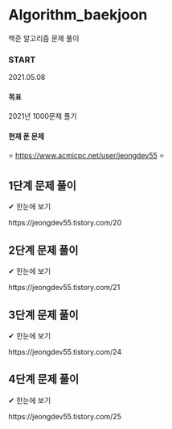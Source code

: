 # Algorithm_baekjoon
백준 알고리즘 문제 풀이

### START
2021.05.08
#### 목표
2021년 1000문제 풀기
#### 현재 푼 문제
⭐ https://www.acmicpc.net/user/jeongdev55 ⭐


## 1단계 문제 풀이
 ✔ 한눈에 보기
<link>https://jeongdev55.tistory.com/20</link>

## 2단계 문제 풀이
 ✔ 한눈에 보기
<link>https://jeongdev55.tistory.com/21</link>

## 3단계 문제 풀이
 ✔ 한눈에 보기
<link>https://jeongdev55.tistory.com/24</link>

## 4단계 문제 풀이
 ✔ 한눈에 보기
<link>https://jeongdev55.tistory.com/25</link>

